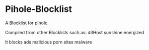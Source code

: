 # Pihole-Blocklist
A Blocklist for pihole. 

Compiled from other Blocklists such as:
  d3Host
  sunshine
  energized

It blocks
  ads
  malicious porn sites
  malware
